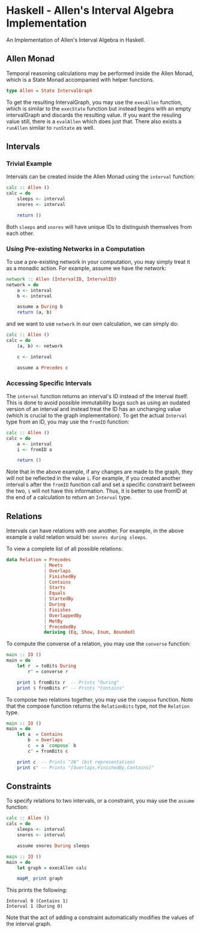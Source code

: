 # Haskell - Allen's Interval Algebra Implementation

An Implementation of Allen's Interval Algebra in Haskell.

## Allen Monad 

Temporal reasoning calculations may be performed inside the Allen Monad, which 
is a State Monad accompanied with helper functions.

```haskell 
type Allen = State IntervalGraph
```

To get the resulting IntervalGraph, you may use the `execAllen` function, which 
is similar to the `execState` function but instead begins with an empty 
intervalGraph and discards the resulting value. If you want the resuling value 
still, there is a `evalAllen` which does just that. There also exists a 
`runAllen` similar to `runState` as well.

## Intervals 

### Trivial Example

Intervals can be created inside the Allen Monad using the `interval` 
function:

```haskell 
calc :: Allen ()
calc = do 
    sleeps <- interval 
    snores <- interval 

    return ()
```

Both `sleeps` and `snores` will have unique IDs to distinguish themselves 
from each other.

### Using Pre-existing Networks in a Computation

To use a pre-existing network in your computation, you may simply treat it as a
monadic action. For example, assume we have the network:

```haskell 
network :: Allen (IntervalID, IntervalID)
network = do 
    a <- interval 
    b <- interval 

    assume a During b
    return (a, b)
```

and we want to use `network` in our own calculation, we can simply do:

```haskell 
calc :: Allen ()
calc = do 
    (a, b) <- network 

    c <- interval

    assume a Precedes c
```

### Accessing Specific Intervals

The `interval` function returns an interval's ID instead of the interval itself.
This is done to avoid possible immutability bugs such as using an oudated 
version of an interval and instead treat the ID has an unchanging value 
(which is crucial to the graph implementation). To get the actual `Interval`
type from an ID, you may use the `fromID` function:

```haskell 
calc :: Allen ()
calc = do
    a <- interval 
    i <- fromID a

    return ()
```

Note that in the above example, if any changes are made to the graph, they will 
not be reflected in the value `i`. For example, if you created another interval 
`b` after the `fromID` function call and set a specific constraint between the 
two, `i` will not have this information. Thus, it is better to use fromID at 
the end of a calculation to return an `Interval` type.

## Relations

Intervals can have relations with one another. For example, in the above
example a valid relation would be: `snores during sleeps`.

To view a complete list of all possible relations: 

```haskell 
data Relation = Precedes 
              | Meets 
              | Overlaps 
              | FinishedBy
              | Contains 
              | Starts 
              | Equals 
              | StartedBy 
              | During 
              | Finishes 
              | OverlappedBy 
              | MetBy
              | PrecededBy
              deriving (Eq, Show, Enum, Bounded)
```

To compute the converse of a relation, you may use the `converse` function:

```haskell 
main :: IO ()
main = do 
    let r  = toBits During 
        r' = converse r

    print $ fromBits r  -- Prints "During"
    print $ fromBits r' -- Prints "Contains"
```

To compose two relations together, you may use the `compose` function. Note  
that the compose function returns the `RelationBits` type, not the `Relation`
type.

```haskell 
main :: IO ()
main = do 
    let a  = Contains 
        b  = Overlaps 
        c  = a `compose` b
        c' = fromBits c

    print c  -- Prints "28" (bit representation)
    print c' -- Prints "[Overlaps,FinishedBy,Contains]"
```

## Constraints

To specify relations to two intervals, or a constraint, you may use the 
`assume` function:

```haskell 
calc :: Allen ()
calc = do 
    sleeps <- interval 
    snores <- interval 

    assume snores During sleeps

main :: IO ()
main = do 
    let graph = execAllen calc 

    mapM_ print graph
```

This prints the following:

```
Interval 0 (Contains 1)
Interval 1 (During 0)
```

Note that the act of adding a constraint automatically modifies the values 
of the interval graph.
